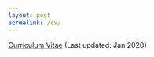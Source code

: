 ```yaml
---
layout: post
permalink: /cv/
---
```


[Curriculum Vitae](/assets/CV_Jongeun.pdf) (Last updated: Jan 2020)
